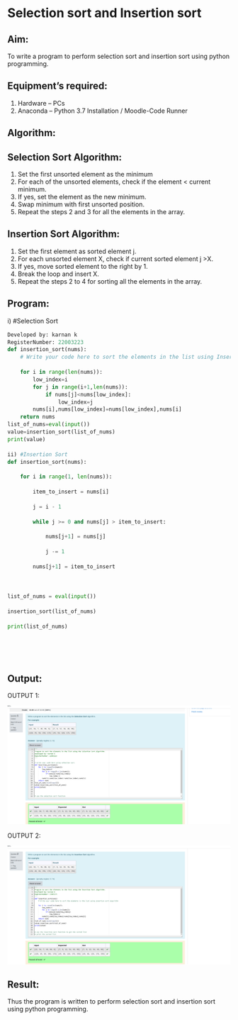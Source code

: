 # Selection sort and Insertion sort
## Aim:
To write a program to perform selection sort and insertion sort using python programming.
## Equipment’s required:
1.	Hardware – PCs
2.	Anaconda – Python 3.7 Installation / Moodle-Code Runner
## Algorithm:
## Selection Sort Algorithm:
1.	Set the first unsorted element as the minimum
2.	For each of the unsorted elements, check if the element < current minimum.
3.	If yes, set the element as the new minimum.
4.	Swap minimum with first unsorted position.
5.	Repeat the steps 2 and 3 for all the elements in the array.
## Insertion Sort Algorithm:
1.	Set the first element as sorted element j.
2.	For each unsorted element X, check if current sorted element j >X.
3.	If yes, move sorted element to the right by 1.
4.	Break the loop and insert X.
5.	Repeat the steps 2 to 4 for sorting all the elements in the array.
## Program:
i)	#Selection Sort


```python
Developed by: karnan k
RegisterNumber: 22003223
def insertion_sort(nums):
    # Write your code here to sort the elements in the list using Insertion sort algorithm

    for i in range(len(nums)):
        low_index=i
        for j in range(i+1,len(nums)): 
            if nums[j]<nums[low_index]:
                low_index=j
        nums[i],nums[low_index]=nums[low_index],nums[i]
    return nums
list_of_nums=eval(input())
value=insertion_sort(list_of_nums)
print(value)

ii)	#Insertion Sort
def insertion_sort(nums):

    for i in range(1, len(nums)):

        item_to_insert = nums[i]

        j = i - 1

        while j >= 0 and nums[j] > item_to_insert:

            nums[j+1] = nums[j]

            j -= 1

        nums[j+1] = item_to_insert

        

list_of_nums = eval(input())

insertion_sort(list_of_nums)

print(list_of_nums)






```

## Output:
OUTPUT 1:

![output1](st1.png)


OUTPUT 2:

![output2](st2.png)


## Result:
Thus the program is written to perform selection sort and insertion sort using python programming.
